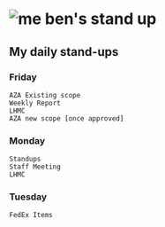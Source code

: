 # ![me](https://avatars2.githubusercontent.com/u/5232044?s=50&v=4) ben's stand up

## My daily stand-ups
    
### Friday
    
    AZA Existing scope
    Weekly Report
    LHMC
    AZA new scope [once approved]

### Monday

    Standups
    Staff Meeting
    LHMC

### Tuesday

    FedEx Items
